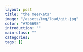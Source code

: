 ```yaml
---
layout: post
title: "the meerkats"
image: "/assets/img/load/git.jpg"
color: "#7D669E"
introduction: ""
main-class: ""
categories: 
tags: []
---
```

